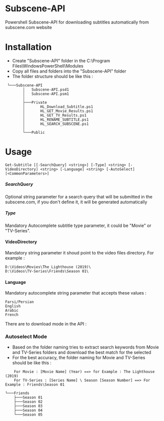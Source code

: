 # Subscene-API
Powershell Subscene-API for downloading subtitles automatically from subscene.com website
# Installation
- Create "Subscene-API" folder in the C:\Program Files\WindowsPowerShell\Modules
- Copy all files and folders into the "Subscene-API" folder
- The folder structure should be like this :
```
 └───Subscene-API
	    │   Subscene-API.psd1
	    │   Subscene-API.psm1
	    │
	    ├───Private
	    │       HL_Download_Subtitle.ps1
	    │       HL_GET_Movie_Results.ps1
	    │       HL_GET_TV_Results.ps1
	    │       HL_RENAME_SUBTITLE.ps1
	    │       HL_SEARCH_SUBSCENE.ps1
	    │
 	    └───Public
```
# Usage
```
Get-Subtitle [[-SearchQuery] <string>] [-Type] <string> [-VideoDirectory] <string> [-Language] <string> [-AutoSelect] [<CommonParameters>]
```
##### SearchQuery
Optional string parameter for a search query that will be submitted in the subscene.com, if you don't define it, it will be generated automatically
##### Type
Mandatory Autocomplete subtitle type parameter, it could be "Movie" or "TV-Series".
#### VideoDirectory
Mandatory string parameter it shoud point to the video files directory. For example :
```
D:\Videos\Movies\The Lighthouse (2019)\
D:\Videos\TV-Series\Friends\Season 01\
```
#### Language
Mandatory autocomplete string parameter that accepts these values :
```
Farsi/Persian
English
Arabic
French
```

There are to download mode in the API :
### Autoselect Mode
- Based on the folder naming tries to extract search keywords from Movie and TV-Series folders and download the best match for the selected
- For the best accuracy, the folder naming for Movie and TV-Series should be like this :
```
	For Movie : [Movie Name] (Year) ==> for Example : The Lighthouse (2019)
	For TV-Series : [Series Name] \ Season [Season Number] ==> For Example : Friends\Season 01
```
```
└───Friends
    ├───Season 01
    ├───Season 02
    ├───Season 03
    ├───Season 04
    └───Season 05
```

